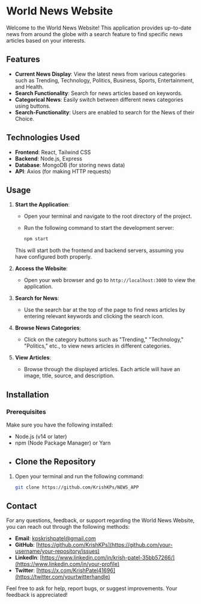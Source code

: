 # World News Website

Welcome to the World News Website! This application provides up-to-date news from around the globe with a search feature to find specific news articles based on your interests.

## Features

- **Current News Display**: View the latest news from various categories such as Trending, Technology, Politics, Business, Sports, Entertainment, and Health.
- **Search Functionality**: Search for news articles based on keywords.
- **Categorical News**: Easily switch between different news categories using buttons.
- **Search-Functionality**: Users are enabled to search for the News of their Choice. 

## Technologies Used

- **Frontend**: React, Tailwind CSS
- **Backend**: Node.js, Express
- **Database**: MongoDB (for storing news data)
- **API**: Axios (for making HTTP requests)
## Usage

1. **Start the Application**:
   - Open your terminal and navigate to the root directory of the project.
   - Run the following command to start the development server:

     ```bash
     npm start
     ```

   This will start both the frontend and backend servers, assuming you have configured both properly.

2. **Access the Website**:
   - Open your web browser and go to `http://localhost:3000` to view the application.

3. **Search for News**:
   - Use the search bar at the top of the page to find news articles by entering relevant keywords and clicking the search icon.

4. **Browse News Categories**:
   - Click on the category buttons such as "Trending," "Technology," "Politics," etc., to view news articles in different categories.

5. **View Articles**:
   - Browse through the displayed articles. Each article will have an image, title, source, and description.


## Installation

### Prerequisites

Make sure you have the following installed:

- Node.js (v14 or later)
- npm (Node Package Manager) or Yarn
- ## Clone the Repository

1. Open your terminal and run the following command:

   ```bash
   git clone https://github.com/KrishKPs/NEWS_APP

## Contact

For any questions, feedback, or support regarding the World News Website, you can reach out through the following methods:

- **Email**: [kpskrishpatel@gmail.com](mailto:your-email@example.com)
- **GitHub**: [https://github.com/KrishKPs](https://github.com/your-username/your-repository/issues)
- **LinkedIn**: [https://www.linkedin.com/in/krish-patel-35bb57266/](https://www.linkedin.com/in/your-profile)
- **Twitter**: [https://x.com/KrishPatel41696](https://twitter.com/yourtwitterhandle)

Feel free to ask for help, report bugs, or suggest improvements. Your feedback is appreciated!



